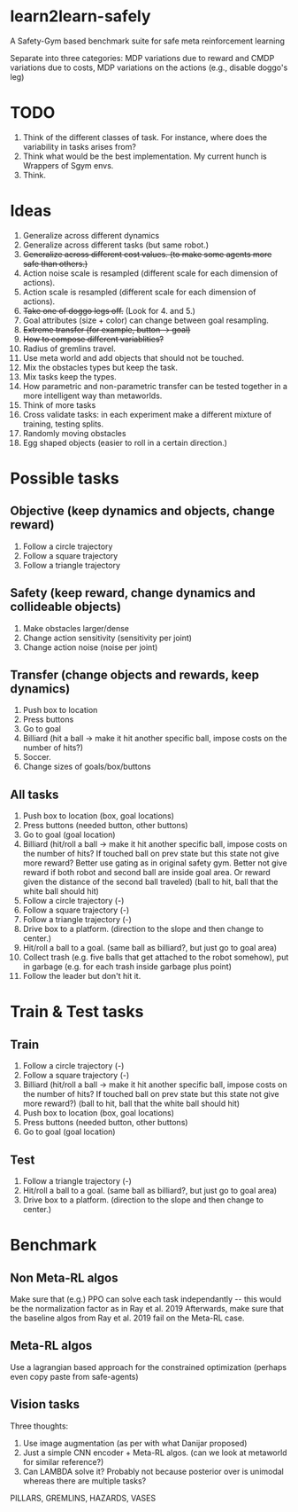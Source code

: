 # learn2learn-safely
A Safety-Gym based benchmark suite for safe meta reinforcement learning

Separate into three categories: MDP variations due to reward and CMDP variations due to costs, MDP variations on the actions (e.g., disable doggo's leg)


# TODO 
1. Think of the different classes of task. For instance, where does the variability in tasks arises from?
2. Think what would be the best implementation. My current hunch is Wrappers of Sgym envs.
3. Think.

# Ideas
1. Generalize across different dynamics
2. Generalize across different tasks (but same robot.)
3. ~~Generalize across different cost values. (to make some agents more safe than others.)~~
4. Action noise scale is resampled (different scale for each dimension of actions).
5. Action scale is resampled (different scale for each dimension of actions).
6. ~~Take one of doggo legs off.~~ (Look for 4. and 5.)
7. Goal attributes (size + color) can change between goal resampling.
8. ~~Extreme transfer (for example, button -> goal)~~
9. ~~How to compose different variablities?~~
10. Radius of gremlins travel.
11. Use meta world and add objects that should not be touched. 
12. Mix the obstacles types but keep the task.
13. Mix tasks keep the types.
14. How parametric and non-parametric transfer can be tested together in a more intelligent way than metaworlds.
15. Think of more tasks
16. Cross validate tasks: in each experiment make a different mixture of training, testing splits.
17. Randomly moving obstacles
18. Egg shaped objects (easier to roll in a certain direction.)

# Possible tasks
## Objective (keep dynamics and objects, change reward)
1. Follow a circle trajectory
2. Follow a square trajectory
3. Follow a triangle trajectory

## Safety (keep reward, change dynamics and collideable objects)
1. Make obstacles larger/dense
2. Change action sensitivity (sensitivity per joint)
3. Change action noise (noise per joint)

## Transfer (change objects and rewards, keep dynamics)
1. Push box to location
2. Press buttons
3. Go to goal
4. Billiard (hit a ball -> make it hit another specific ball, impose costs on the number of hits?)
5. Soccer.
6. Change sizes of goals/box/buttons

## All tasks
1. Push box to location (box, goal locations)
2. Press buttons (needed button, other buttons)
3. Go to goal (goal location)
4. Billiard (hit/roll a ball -> make it hit another specific ball, impose costs on the number of hits? If touched ball on prev state but this state not give more reward? Better use gating as in original safety gym. Better not give reward if both robot and second ball are inside goal area. Or reward given the distance of the second ball traveled) (ball to hit, ball that the white ball should hit)
5. Follow a circle trajectory (-)
6. Follow a square trajectory (-)
7. Follow a triangle trajectory (-)
8. Drive box to a platform. (direction to the slope and then change to center.)
9. Hit/roll a ball to a goal. (same ball as billiard?, but just go to goal area)
10. Collect trash (e.g. five balls that get attached to the robot somehow), put in garbage (e.g. for each trash inside garbage plus point)
11. Follow the leader but don't hit it.

# Train & Test tasks
## Train
1. Follow a circle trajectory (-)
2. Follow a square trajectory (-)
3. Billiard (hit/roll a ball -> make it hit another specific ball, impose costs on the number of hits? If touched ball on prev state but this state not give more reward?) (ball to hit, ball that the white ball should hit)
4. Push box to location (box, goal locations)
5. Press buttons (needed button, other buttons)
6. Go to goal (goal location)

## Test
1. Follow a triangle trajectory (-)
2. Hit/roll a ball to a goal. (same ball as billiard?, but just go to goal area)
3. Drive box to a platform. (direction to the slope and then change to center.)


# Benchmark
## Non Meta-RL algos
Make sure that (e.g.) PPO can solve each task independantly -- this would be the normalization factor as in Ray et al. 2019
Afterwards, make sure that the baseline algos from Ray et al. 2019 fail on the Meta-RL case.

## Meta-RL algos
Use a lagrangian based approach for the constrained optimization (perhaps even copy paste from safe-agents)

## Vision tasks
Three thoughts: 
1. Use image augmentation (as per with what Danijar proposed)
2. Just a simple CNN encoder + Meta-RL algos. (can we look at metaworld for similar reference?)
3. Can LAMBDA solve it? Probably not because posterior over is unimodal whereas there are multiple tasks?







PILLARS, GREMLINS, HAZARDS, VASES
